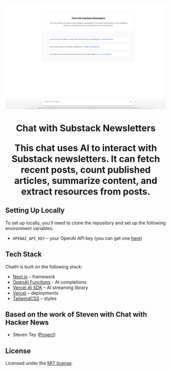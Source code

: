   <img alt="Chat with Substack Newsletters" src="/app/opengraph-image.png">
  <h1 align="center">Chat with Substack Newsletters

<p align="center">
This chat uses AI to interact with Substack newsletters. It can fetch recent posts, count published articles, summarize content, and extract resources from posts.
</p>

## Setting Up Locally

To set up locally, you'll need to clone the repository and set up the following environment variables:

- `OPENAI_API_KEY` – your OpenAI API key (you can get one [here](https://platform.openai.com/account/api-keys))

## Tech Stack

ChatH is built on the following stack:

- [Next.js](https://nextjs.org/) – framework
- [OpenAI Functions](https://platform.openai.com/docs/guides/gpt/function-calling) - AI completions
- [Vercel AI SDK](https://sdk.vercel.ai/docs) – AI streaming library
- [Vercel](https://vercel.com) – deployments
- [TailwindCSS](https://tailwindcss.com/) – styles

## Based on the work of Steven with Chat with Hacker News

- Steven Tey ([Project](https://github.com/steven-tey/chathn))

## License

Licensed under the [MIT license](https://github.com/vicennt/substack-chatbot/blob/main/LICENSE.md).
